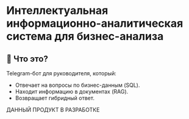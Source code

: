 # Интеллектуальная информационно-аналитическая система для бизнес-анализа

## 🚀 Что это?
Telegram-бот для руководителя, который:
- Отвечает на вопросы по бизнес-данным (SQL).
- Находит информацию в документах (RAG).
- Возвращает гибридный ответ.

ДАННЫЙ ПРОДУКТ В РАЗРАБОТКЕ 
